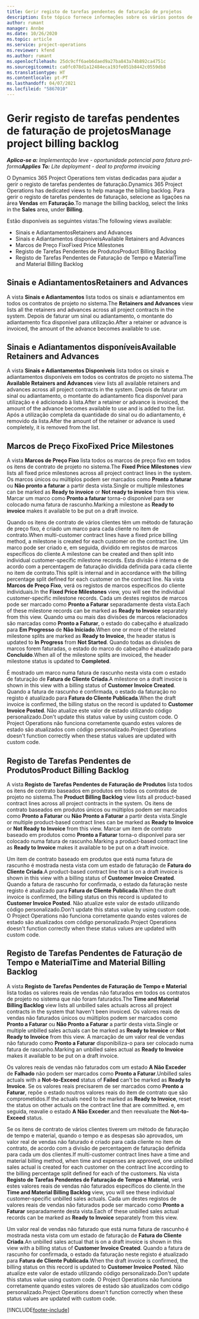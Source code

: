 ```yaml
---
title: Gerir registo de tarefas pendentes de faturação de projetos
description: Este tópico fornece informações sobre os vários pontos de vista disponíveis para utilizar na gestão do atraso de faturação em projetos.
author: rumant
manager: Annbe
ms.date: 10/26/2020
ms.topic: article
ms.service: project-operations
ms.reviewer: kfend
ms.author: rumant
ms.openlocfilehash: 25dc9cff6aeb6daed9a27ba843a74b892ca4751c
ms.sourcegitcommit: ca0fc078d1a12484eca193fe051b8442c0559db8
ms.translationtype: HT
ms.contentlocale: pt-PT
ms.lasthandoff: 04/07/2021
ms.locfileid: "5867010"
---
```

# <a name="manage-project-billing-backlog"></a><span data-ttu-id="137b9-103">Gerir registo de tarefas pendentes de faturação de projetos</span><span class="sxs-lookup"><span data-stu-id="137b9-103">Manage project billing backlog</span></span> 

<span data-ttu-id="137b9-104">_**Aplica-se a:** Implementação leve - oportunidade potencial para fatura pró-forma_</span><span class="sxs-lookup"><span data-stu-id="137b9-104">_**Applies To:** Lite deployment - deal to proforma invoicing_</span></span>

<span data-ttu-id="137b9-105">O Dynamics 365 Project Operations tem vistas dedicadas para ajudar a gerir o registo de tarefas pendentes de faturação.</span><span class="sxs-lookup"><span data-stu-id="137b9-105">Dynamics 365 Project Operations has dedicated views to help manage the billing backlog.</span></span> <span data-ttu-id="137b9-106">Para gerir o registo de tarefas pendentes de faturação, selecione as ligações na área **Vendas** em **Faturação**.</span><span class="sxs-lookup"><span data-stu-id="137b9-106">To manage the billing backlog, select the links in the **Sales** area, under **Billing**.</span></span> 

<span data-ttu-id="137b9-107">Estão disponíveis as seguintes vistas:</span><span class="sxs-lookup"><span data-stu-id="137b9-107">The following views available:</span></span>

- <span data-ttu-id="137b9-108">Sinais e Adiantamentos</span><span class="sxs-lookup"><span data-stu-id="137b9-108">Retainers and Advances</span></span>
- <span data-ttu-id="137b9-109">Sinais e Adiantamentos disponíveis</span><span class="sxs-lookup"><span data-stu-id="137b9-109">Available Retainers and Advances</span></span>
- <span data-ttu-id="137b9-110">Marcos de Preço Fixo</span><span class="sxs-lookup"><span data-stu-id="137b9-110">Fixed Price Milestones</span></span>
- <span data-ttu-id="137b9-111">Registo de Tarefas Pendentes de Produtos</span><span class="sxs-lookup"><span data-stu-id="137b9-111">Product Billing Backlog</span></span>
- <span data-ttu-id="137b9-112">Registo de Tarefas Pendentes de Faturação de Tempo e Material</span><span class="sxs-lookup"><span data-stu-id="137b9-112">Time and Material Billing Backlog</span></span>

## <a name="retainers-and-advances"></a><span data-ttu-id="137b9-113">Sinais e Adiantamentos</span><span class="sxs-lookup"><span data-stu-id="137b9-113">Retainers and Advances</span></span>

<span data-ttu-id="137b9-114">A vista **Sinais e Adiantamentos** lista todos os sinais e adiantamentos em todos os contratos de projeto no sistema.</span><span class="sxs-lookup"><span data-stu-id="137b9-114">The **Retainers and Advances** view lists all the retainers and advances across all project contracts in the system.</span></span> <span data-ttu-id="137b9-115">Depois de faturar um sinal ou adiantamento, o montante do adiantamento fica disponível para utilização.</span><span class="sxs-lookup"><span data-stu-id="137b9-115">After a retainer or advance is invoiced, the amount of the advance becomes available to use.</span></span>

## <a name="available-retainers-and-advances"></a><span data-ttu-id="137b9-116">Sinais e Adiantamentos disponíveis</span><span class="sxs-lookup"><span data-stu-id="137b9-116">Available Retainers and Advances</span></span>

<span data-ttu-id="137b9-117">A vista **Sinais e Adiantamentos Disponíveis** lista todos os sinais e adiantamentos disponíveis em todos os contratos de projeto no sistema.</span><span class="sxs-lookup"><span data-stu-id="137b9-117">The **Available Retainers and Advances** view lists all available retainers and advances across all project contracts in the system.</span></span> <span data-ttu-id="137b9-118">Depois de faturar um sinal ou adiantamento, o montante do adiantamento fica disponível para utilização e é adicionado à lista.</span><span class="sxs-lookup"><span data-stu-id="137b9-118">After a retainer or advance is invoiced, the amount of the advance becomes available to use and is added to the list.</span></span> <span data-ttu-id="137b9-119">Após a utilização completa da quantidade do sinal ou do adiantamento, é removido da lista.</span><span class="sxs-lookup"><span data-stu-id="137b9-119">After the amount of the retainer or advance is used completely, it is removed from the list.</span></span>

## <a name="fixed-price-milestones"></a><span data-ttu-id="137b9-120">Marcos de Preço Fixo</span><span class="sxs-lookup"><span data-stu-id="137b9-120">Fixed Price Milestones</span></span>

<span data-ttu-id="137b9-121">A vista **Marcos de Preço Fixo** lista todos os marcos de preço fixo em todos os itens de contrato de projeto no sistema.</span><span class="sxs-lookup"><span data-stu-id="137b9-121">The **Fixed Price Milestones** view lists all fixed price milestones across all project contract lines in the system.</span></span> <span data-ttu-id="137b9-122">Os marcos únicos ou múltiplos podem ser marcados como **Pronto a faturar** ou **Não pronto a faturar** a partir desta vista.</span><span class="sxs-lookup"><span data-stu-id="137b9-122">Single or multiple milestones can be marked as **Ready to invoice** or **Not ready to invoice** from this view.</span></span> <span data-ttu-id="137b9-123">Marcar um marco como **Pronto a faturar** torna-o disponível para ser colocado numa fatura de rascunho.</span><span class="sxs-lookup"><span data-stu-id="137b9-123">Marking a milestone as **Ready to invoice** makes it available to be put on a draft invoice.</span></span>

<span data-ttu-id="137b9-124">Quando os itens de contrato de vários clientes têm um método de faturação de preço fixo, é criado um marco para cada cliente no item de contrato.</span><span class="sxs-lookup"><span data-stu-id="137b9-124">When multi-customer contract lines have a fixed price billing method, a milestone is created for each customer on the contract line.</span></span> <span data-ttu-id="137b9-125">Um marco pode ser criado e, em seguida, dividido em registos de marcos específicos do cliente.</span><span class="sxs-lookup"><span data-stu-id="137b9-125">A milestone can be created and then split into individual customer-specific milestone records.</span></span> <span data-ttu-id="137b9-126">Esta divisão é interna e de acordo com a percentagem de faturação dividida definida para cada cliente no item de contrato.</span><span class="sxs-lookup"><span data-stu-id="137b9-126">This split is internal and in accordance with the billing percentage split defined for each customer on the contract line.</span></span> <span data-ttu-id="137b9-127">Na vista **Marcos de Preço Fixo**, verá os registos de marcos específicos do cliente individuais.</span><span class="sxs-lookup"><span data-stu-id="137b9-127">In the **Fixed Price Milestones** view, you will see the individual customer-specific milestone records.</span></span> <span data-ttu-id="137b9-128">Cada um destes registos de marcos pode ser marcado como **Pronto a Faturar** separadamente desta vista.</span><span class="sxs-lookup"><span data-stu-id="137b9-128">Each of these milestone records can be marked as **Ready to Invoice** separately from this view.</span></span> <span data-ttu-id="137b9-129">Quando uma ou mais das divisões de marcos relacionados são marcadas como **Pronto a Faturar**, o estado do cabeçalho é atualizado para **Em Progresso** de **Não Iniciado**.</span><span class="sxs-lookup"><span data-stu-id="137b9-129">When one or more of the related milestone splits are marked as **Ready to Invoice**, the header status is updated to **In Progress** from **Not Started**.</span></span> <span data-ttu-id="137b9-130">Quando todas as divisões de marcos forem faturadas, o estado do marco do cabeçalho é atualizado para **Concluído**.</span><span class="sxs-lookup"><span data-stu-id="137b9-130">When all of the milestone splits are invoiced, the header milestone status is updated to **Completed**.</span></span>

<span data-ttu-id="137b9-131">É mostrado um marco numa fatura de rascunho nesta vista com o estado de faturação de **Fatura de Cliente Criada**.</span><span class="sxs-lookup"><span data-stu-id="137b9-131">A milestone on a draft invoice is shown in this view with a billing status of **Customer Invoice Created**.</span></span> <span data-ttu-id="137b9-132">Quando a fatura de rascunho é confirmada, o estado da faturação no registo é atualizado para **Fatura do Cliente Publicada**.</span><span class="sxs-lookup"><span data-stu-id="137b9-132">When the draft invoice is confirmed, the billing status on the record is updated to **Customer Invoice Posted**.</span></span> <span data-ttu-id="137b9-133">Não atualize este valor de estado utilizando código personalizado.</span><span class="sxs-lookup"><span data-stu-id="137b9-133">Don't update this status value by using custom code.</span></span> <span data-ttu-id="137b9-134">O Project Operations não funciona corretamente quando estes valores de estado são atualizados com código personalizado.</span><span class="sxs-lookup"><span data-stu-id="137b9-134">Project Operations doesn't function correctly when these status values are updated with custom code.</span></span>

## <a name="product-billing-backlog"></a><span data-ttu-id="137b9-135">Registo de Tarefas Pendentes de Produtos</span><span class="sxs-lookup"><span data-stu-id="137b9-135">Product Billing Backlog</span></span>

<span data-ttu-id="137b9-136">A vista **Registo de Tarefas Pendentes de Faturação de Produtos** lista todos os itens de contrato baseados em produtos em todos os contratos de projeto no sistema.</span><span class="sxs-lookup"><span data-stu-id="137b9-136">The **Product Billing Backlog** view lists all product-based contract lines across all project contracts in the system.</span></span> <span data-ttu-id="137b9-137">Os itens de contrato baseados em produtos únicos ou múltiplos podem ser marcados como **Pronto a Faturar** ou **Não Pronto a Faturar** a partir desta vista.</span><span class="sxs-lookup"><span data-stu-id="137b9-137">Single or multiple product-based contract lines can be marked as **Ready to Invoice** or **Not Ready to Invoice** from this view.</span></span> <span data-ttu-id="137b9-138">Marcar um item de contrato baseado em produtos como **Pronto a Faturar** torna-o disponível para ser colocado numa fatura de rascunho.</span><span class="sxs-lookup"><span data-stu-id="137b9-138">Marking a product-based contract line as **Ready to Invoice** makes it available to be put on a draft invoice.</span></span>

<span data-ttu-id="137b9-139">Um item de contrato baseado em produtos que está numa fatura de rascunho é mostrada nesta vista com um estado de faturação de **Fatura do Cliente Criada**.</span><span class="sxs-lookup"><span data-stu-id="137b9-139">A product-based contract line that is on a draft invoice is shown in this view with a billing status of **Customer Invoice Created**.</span></span> <span data-ttu-id="137b9-140">Quando a fatura de rascunho for confirmada, o estado da faturação neste registo é atualizado para **Fatura de Cliente Publicada**.</span><span class="sxs-lookup"><span data-stu-id="137b9-140">When the draft invoice is confirmed, the billing status on this record is updated to **Customer Invoice Posted**.</span></span> <span data-ttu-id="137b9-141">Não atualize este valor de estado utilizando código personalizado.</span><span class="sxs-lookup"><span data-stu-id="137b9-141">Don't update this status value by using custom code.</span></span> <span data-ttu-id="137b9-142">O Project Operations não funciona corretamente quando estes valores de estado são atualizados com código personalizado.</span><span class="sxs-lookup"><span data-stu-id="137b9-142">Project Operations doesn't function correctly when these status values are updated with custom code.</span></span>

## <a name="time-and-material-billing-backlog"></a><span data-ttu-id="137b9-143">Registo de Tarefas Pendentes de Faturação de Tempo e Material</span><span class="sxs-lookup"><span data-stu-id="137b9-143">Time and Material Billing Backlog</span></span>

<span data-ttu-id="137b9-144">A vista **Registo de Tarefas Pendentes de Faturação de Tempo e Material** lista todas os valores reais de vendas não faturados em todos os contratos de projeto no sistema que não foram faturados.</span><span class="sxs-lookup"><span data-stu-id="137b9-144">The **Time and Material Billing Backlog** view lists all unbilled sales actuals across all project contracts in the system that haven't been invoiced.</span></span> <span data-ttu-id="137b9-145">Os valores reais de vendas não faturados únicos ou múltiplos podem ser marcados como **Pronto a Faturar** ou **Não Pronto a Faturar** a partir desta vista.</span><span class="sxs-lookup"><span data-stu-id="137b9-145">Single or multiple unbilled sales actuals can be marked as **Ready to Invoice** or **Not Ready to Invoice** from this view.</span></span> <span data-ttu-id="137b9-146">A marcação de um valor real de vendas não faturado como **Pronto a Faturar** disponibiliza-o para ser colocado numa fatura de rascunho.</span><span class="sxs-lookup"><span data-stu-id="137b9-146">Marking an unbilled sales actual as **Ready to Invoice** makes it available to be put on a draft invoice.</span></span>

<span data-ttu-id="137b9-147">Os valores reais de vendas não faturados com um estado **A Não Exceder** de **Falhado** não podem ser marcados como **Pronto a Faturar**.</span><span class="sxs-lookup"><span data-stu-id="137b9-147">Unbilled sales actuals with a **Not-to-Exceed** status of **Failed** can't be marked as **Ready to Invoice**.</span></span> <span data-ttu-id="137b9-148">Se os valores reais precisarem de ser marcados como **Pronto a Faturar**, repõe o estado noutros valores reais do item de contrato que são comprometidos.</span><span class="sxs-lookup"><span data-stu-id="137b9-148">If the actuals need to be marked as **Ready to Invoice**, reset the status on other actuals on the contract line that are committed.</span></span> <span data-ttu-id="137b9-149">e, em seguida, reavalie o estado **A Não Exceder**.</span><span class="sxs-lookup"><span data-stu-id="137b9-149">and then reevaluate the **Not-to-Exceed** status.</span></span>

<span data-ttu-id="137b9-150">Se os itens de contrato de vários clientes tiverem um método de faturação de tempo e material, quando o tempo e as despesas são aprovados, um valor real de vendas não faturado é criado para cada cliente no item de contrato, de acordo com a divisão de percentagem de faturação definida para cada um dos clientes.</span><span class="sxs-lookup"><span data-stu-id="137b9-150">If multi-customer contract lines have a time and material billing method, when time and expenses are approved, one unbilled sales actual is created for each customer on the contract line according to the billing percentage split defined for each of the customers.</span></span> <span data-ttu-id="137b9-151">Na vista **Registo de Tarefas Pendentes de Faturação de Tempo e Material**, verá estes valores reais de vendas não faturados específicos do cliente.</span><span class="sxs-lookup"><span data-stu-id="137b9-151">In the **Time and Material Billing Backlog** view, you will see these individual customer-specific unbilled sales actuals.</span></span> <span data-ttu-id="137b9-152">Cada um destes registos de valores reais de vendas não faturados pode ser marcado como **Pronto a Faturar** separadamente desta vista.</span><span class="sxs-lookup"><span data-stu-id="137b9-152">Each of these unbilled sales actual records can be marked as **Ready to Invoice** separately from this view.</span></span>

<span data-ttu-id="137b9-153">Um valor real de vendas não faturado que está numa fatura de rascunho é mostrada nesta vista com um estado de faturação de **Fatura do Cliente Criada**.</span><span class="sxs-lookup"><span data-stu-id="137b9-153">An unbilled sales actual that is on a draft invoice is shown in this view with a billing status of **Customer Invoice Created**.</span></span> <span data-ttu-id="137b9-154">Quando a fatura de rascunho for confirmada, o estado da faturação neste registo é atualizado para **Fatura de Cliente Publicada**.</span><span class="sxs-lookup"><span data-stu-id="137b9-154">When the draft invoice is confirmed, the billing status on this record is updated to **Customer Invoice Posted**.</span></span> <span data-ttu-id="137b9-155">Não atualize este valor de estado utilizando código personalizado.</span><span class="sxs-lookup"><span data-stu-id="137b9-155">Don't update this status value using custom code.</span></span> <span data-ttu-id="137b9-156">O Project Operations não funciona corretamente quando estes valores de estado são atualizados com código personalizado.</span><span class="sxs-lookup"><span data-stu-id="137b9-156">Project Operations doesn't function correctly when these status values are updated with custom code.</span></span>


[!INCLUDE[footer-include](../../includes/footer-banner.md)]
